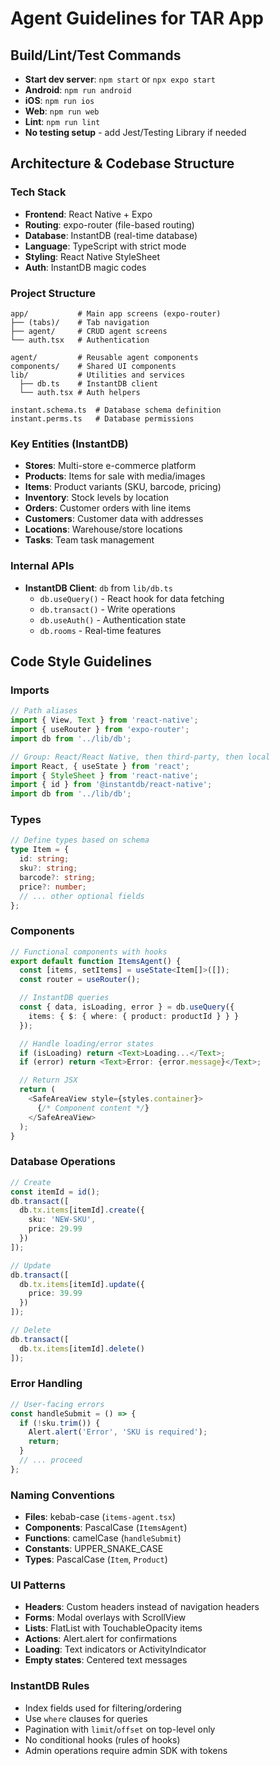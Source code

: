 # Agent Guidelines for TAR App

## Build/Lint/Test Commands
- **Start dev server**: `npm start` or `npx expo start`
- **Android**: `npm run android`
- **iOS**: `npm run ios`
- **Web**: `npm run web`
- **Lint**: `npm run lint`
- **No testing setup** - add Jest/Testing Library if needed

## Architecture & Codebase Structure

### Tech Stack
- **Frontend**: React Native + Expo
- **Routing**: expo-router (file-based routing)
- **Database**: InstantDB (real-time database)
- **Language**: TypeScript with strict mode
- **Styling**: React Native StyleSheet
- **Auth**: InstantDB magic codes

### Project Structure
```
app/           # Main app screens (expo-router)
├── (tabs)/    # Tab navigation
├── agent/     # CRUD agent screens
└── auth.tsx   # Authentication

agent/         # Reusable agent components
components/    # Shared UI components
lib/           # Utilities and services
  ├── db.ts    # InstantDB client
  └── auth.tsx # Auth helpers

instant.schema.ts  # Database schema definition
instant.perms.ts   # Database permissions
```

### Key Entities (InstantDB)
- **Stores**: Multi-store e-commerce platform
- **Products**: Items for sale with media/images
- **Items**: Product variants (SKU, barcode, pricing)
- **Inventory**: Stock levels by location
- **Orders**: Customer orders with line items
- **Customers**: Customer data with addresses
- **Locations**: Warehouse/store locations
- **Tasks**: Team task management

### Internal APIs
- **InstantDB Client**: `db` from `lib/db.ts`
  - `db.useQuery()` - React hook for data fetching
  - `db.transact()` - Write operations
  - `db.useAuth()` - Authentication state
  - `db.rooms` - Real-time features

## Code Style Guidelines

### Imports
```typescript
// Path aliases
import { View, Text } from 'react-native';
import { useRouter } from 'expo-router';
import db from '../lib/db';

// Group: React/React Native, then third-party, then local
import React, { useState } from 'react';
import { StyleSheet } from 'react-native';
import { id } from '@instantdb/react-native';
import db from '../lib/db';
```

### Types
```typescript
// Define types based on schema
type Item = {
  id: string;
  sku?: string;
  barcode?: string;
  price?: number;
  // ... other optional fields
};
```

### Components
```typescript
// Functional components with hooks
export default function ItemsAgent() {
  const [items, setItems] = useState<Item[]>([]);
  const router = useRouter();

  // InstantDB queries
  const { data, isLoading, error } = db.useQuery({
    items: { $: { where: { product: productId } } }
  });

  // Handle loading/error states
  if (isLoading) return <Text>Loading...</Text>;
  if (error) return <Text>Error: {error.message}</Text>;

  // Return JSX
  return (
    <SafeAreaView style={styles.container}>
      {/* Component content */}
    </SafeAreaView>
  );
}
```

### Database Operations
```typescript
// Create
const itemId = id();
db.transact([
  db.tx.items[itemId].create({
    sku: 'NEW-SKU',
    price: 29.99
  })
]);

// Update
db.transact([
  db.tx.items[itemId].update({
    price: 39.99
  })
]);

// Delete
db.transact([
  db.tx.items[itemId].delete()
]);
```

### Error Handling
```typescript
// User-facing errors
const handleSubmit = () => {
  if (!sku.trim()) {
    Alert.alert('Error', 'SKU is required');
    return;
  }
  // ... proceed
};
```

### Naming Conventions
- **Files**: kebab-case (`items-agent.tsx`)
- **Components**: PascalCase (`ItemsAgent`)
- **Functions**: camelCase (`handleSubmit`)
- **Constants**: UPPER_SNAKE_CASE
- **Types**: PascalCase (`Item`, `Product`)

### UI Patterns
- **Headers**: Custom headers instead of navigation headers
- **Forms**: Modal overlays with ScrollView
- **Lists**: FlatList with TouchableOpacity items
- **Actions**: Alert.alert for confirmations
- **Loading**: Text indicators or ActivityIndicator
- **Empty states**: Centered text messages

### InstantDB Rules
- Index fields used for filtering/ordering
- Use `where` clauses for queries
- Pagination with `limit`/`offset` on top-level only
- No conditional hooks (rules of hooks)
- Admin operations require admin SDK with tokens
